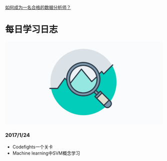 [如何成为一名合格的数据分析师？](README.md.md)

# 每日学习日志
![Become a data analyst!](extras/Data-Analyst.png)

### 2017/1/24
 - Codefights一个关卡
 - Machine learning中SVM概念学习
